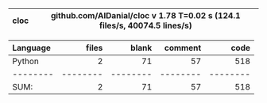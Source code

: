 cloc|github.com/AlDanial/cloc v 1.78  T=0.02 s (124.1 files/s, 40074.5 lines/s)
--- | ---

Language|files|blank|comment|code
:-------|-------:|-------:|-------:|-------:
Python|2|71|57|518
--------|--------|--------|--------|--------
SUM:|2|71|57|518
